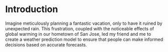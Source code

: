 # Introduction
Imagine meticulously planning a fantastic vacation, only to have it ruined by unexpected rain.
This frustration, coupled with the noticeable effects of global warming in our hometown of San Jose, led my friend and me to create a weather prediction model to ensure that people can make informed decisions based on accurate forecasts.
